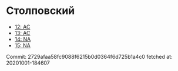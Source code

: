 # Столповский
- [12: AC](12.md)
- [13: AC](13.md)
- [14: NA](14.md)
- [15: NA](15.md)

Commit: 2729afaa58fc9088f6215b0d0364f6d725b1a4c0
 fetched at: 20201001-184607
